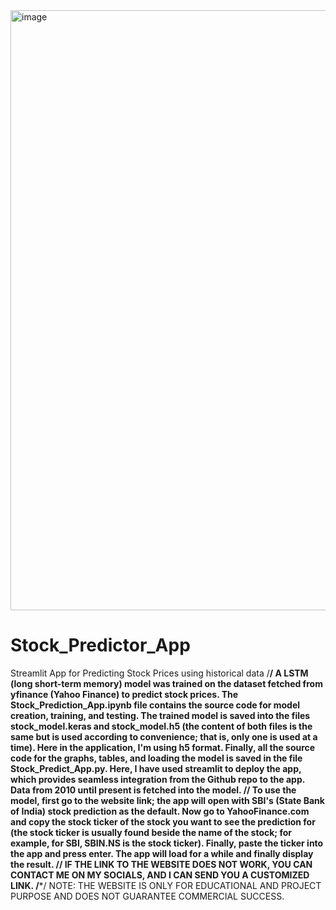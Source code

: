 <img width="960" alt="image" src="https://github.com/Shantanuubasu/Stock_Predictor_App/assets/97277717/f37335c7-e0f4-4eec-99c6-a5821e7c121e">

# Stock_Predictor_App
Streamlit App for Predicting Stock Prices using historical data
/****************************************************************************************************************************/
A LSTM (long short-term memory) model was trained on the dataset fetched from yfinance (Yahoo Finance) to predict stock prices. The Stock_Prediction_App.ipynb file contains the source code for model creation, training, and testing. The trained model is saved into the files stock_model.keras and stock_model.h5 (the content of both files is the same but is used according to convenience; that is, only one is used at a time). Here in the application, I'm using h5 format. Finally, all the source code for the graphs, tables, and loading the model is saved in the file Stock_Predict_App.py. Here, I have used streamlit to deploy the app, which provides seamless integration from the Github repo to the app. Data from 2010 until present is fetched into the model.
/******************************************************************************************************************************/
To use the model, first go to the website link; the app will open with SBI's (State Bank of India) stock prediction as the default. Now go to YahooFinance.com and copy the stock ticker of the stock you want to see the prediction for (the stock ticker is usually found beside the name of the stock; for example, for SBI, SBIN.NS is the stock ticker). Finally, paste the ticker into the app and press enter. The app will load for a while and finally display the result.
/****************************************************************************************************************************/
IF THE LINK TO THE WEBSITE DOES NOT WORK, YOU CAN CONTACT ME ON MY SOCIALS, AND I CAN SEND YOU A CUSTOMIZED LINK.
/***************************************************************************************************************************/
NOTE: THE WEBSITE IS ONLY FOR EDUCATIONAL AND PROJECT PURPOSE AND DOES NOT GUARANTEE COMMERCIAL SUCCESS.
